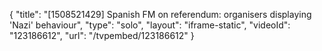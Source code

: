 {
    "title": "[1508521429] Spanish FM on referendum: organisers displaying 'Nazi' behaviour",
    "type": "solo",
    "layout": "iframe-static",
    "videoId": "123186612",
    "url": "\/tvpembed\/123186612"
}